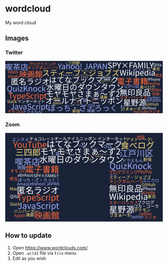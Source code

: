 # wordcloud

My word cloud

## Images

### Twitter

![wordcloud_twitter.png](wordcloud_twitter.png)

### Zoom

![wordcloud_zoom.png](wordcloud_zoom.png)

## How to update

1. Open https://www.wordclouds.com/
2. Open `.wcld2` file via `File` menu
3. Edit as you wish
